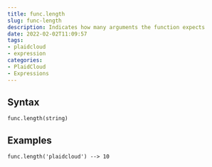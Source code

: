 ```yaml
---
title: func.length
slug: func-length
description: Indicates how many arguments the function expects
date: 2022-02-02T11:09:57
tags:
- plaidcloud
- expression
categories:
- PlaidCloud
- Expressions
---
```



## Syntax



```
func.length(string)
```


## Examples



```
func.length('plaidcloud') --> 10
```
